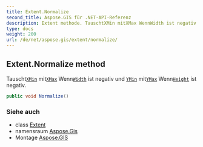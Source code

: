 ```yaml
---
title: Extent.Normalize
second_title: Aspose.GIS für .NET-API-Referenz
description: Extent methode. TauschtXMin mitXMax WennWidth ist negativ und YMin mitYMax WennHeight ist negativ.
type: docs
weight: 200
url: /de/net/aspose.gis/extent/normalize/
---
```

## Extent.Normalize method

Tauscht[`XMin`](../xmin/) mit[`XMax`](../xmax/) Wenn[`Width`](../width/) ist negativ und [`YMin`](../ymin/) mit[`YMax`](../ymax/) Wenn[`Height`](../height/) ist negativ.

```csharp
public void Normalize()
```

### Siehe auch

* class [Extent](../)
* namensraum [Aspose.Gis](../../extent/)
* Montage [Aspose.GIS](../../../)


